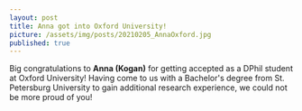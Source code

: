 ```yaml
---
layout: post
title: Anna got into Oxford University!
picture: /assets/img/posts/20210205_AnnaOxford.jpg
published: true
---
```

Big congratulations to **Anna (Kogan)** for getting accepted as a DPhil student at Oxford University! Having come to us with a Bachelor's degree from St. Petersburg University to gain additional research experience, we could not be more proud of you!
